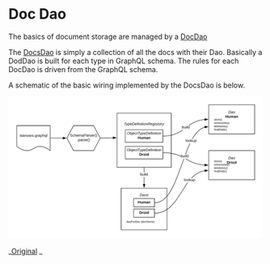 # Doc Dao

The basics of document storage are managed by a [DocDao](https://github.com/ianmorgan/doc-store/blob/master/src/main/java/ianmorgan/docstore/DocDao.kt)

The [DocsDao](https://github.com/ianmorgan/doc-store/blob/master/src/main/java/ianmorgan/docstore/DocsDao.kt) is 
simply a collection of all the docs with their Dao. Basically a DodDao is built for each type 
in GraphQL schema. The rules for each DocDao is driven from the GraphQL schema.

A schematic of the basic wiring implemented by the DocsDao is below.

<img src="images/docs-dao-wiring.png"  width="800"> 


_[Original](https://www.lucidchart.com/invitations/accept/c1bc70c1-c36d-41fa-9e2b-9d27859fdabf) _